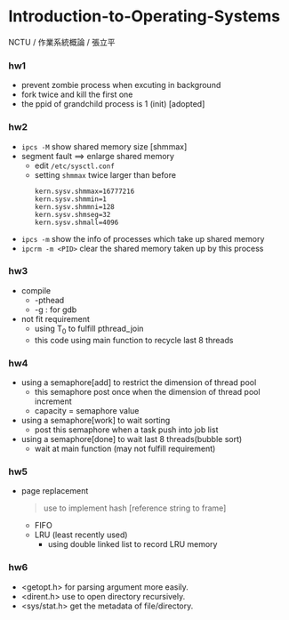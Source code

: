 # Introduction-to-Operating-Systems
NCTU / 作業系統概論 / 張立平

### hw1
* prevent zombie process when excuting in background
* fork twice and kill the first one 
* the ppid of grandchild process is 1 (init) [adopted]

### hw2
* `ipcs -M` show shared memory size [shmmax] <byte>
* segment fault ==> enlarge shared memory
  * edit `/etc/sysctl.conf`
  * setting `shmmax` twice larger than before
    ```
    kern.sysv.shmmax=16777216
    kern.sysv.shmmin=1
    kern.sysv.shmmni=128
    kern.sysv.shmseg=32
    kern.sysv.shmall=4096
    ```
* `ipcs -m` show the info of processes which take up shared memory
* `ipcrm -m <PID>` clear the shared memory taken up by this process

### hw3
* compile
  * -pthead
  * -g : for gdb <multi-thread programming is difficult to debug>
* not fit requirement
  * using T<sub>0</sub> to fulfill pthread_join
  * this code using main function to recycle last 8 threads

### hw4
* using a semaphore[add] to restrict the dimension of thread pool
  * this semaphore post once when the dimension of thread pool increment
  * capacity = semaphore value
* using a semaphore[work] to wait sorting
  * post this semaphore when a task push into job list
* using a semaphore[done] to wait last 8 threads(bubble sort)
  * wait at main function (may not fulfill requirement)
  
### hw5
* page replacement
  > use <map> to implement hash [reference string to frame]
  * FIFO
  * LRU (least recently used)
    * using double linked list to record LRU memory

### hw6
* <getopt.h> for parsing argument more easily.
* <dirent.h> use to open directory recursively.
* <sys/stat.h> get the metadata of file/directory.
